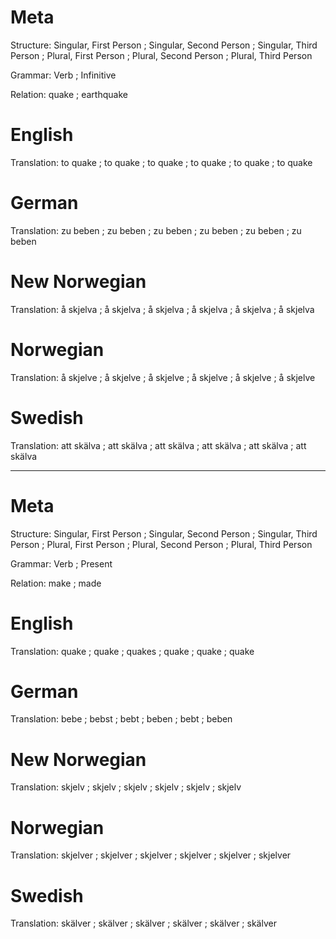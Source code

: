Meta
====

Structure: Singular, First Person ; Singular, Second Person ; Singular, Third Person ;
           Plural, First Person   ; Plural, Second Person   ; Plural, Third Person

Grammar:   Verb ; Infinitive

Relation:  quake ; earthquake



English
=======

Translation: to quake ; to quake ; to quake ;
             to quake ; to quake ; to quake



German
======

Translation: zu beben ; zu beben ; zu beben ;
             zu beben ; zu beben ; zu beben



New Norwegian
=============

Translation: å skjelva ; å skjelva ; å skjelva ;
             å skjelva ; å skjelva ; å skjelva



Norwegian
=========

Translation: å skjelve ; å skjelve ; å skjelve ;
             å skjelve ; å skjelve ; å skjelve



Swedish
=======

Translation: att skälva ; att skälva ; att skälva ;
             att skälva ; att skälva ; att skälva



--------------------------------------------------------------------------------

Meta
====

Structure: Singular, First Person ; Singular, Second Person ; Singular, Third Person ;
           Plural, First Person   ; Plural, Second Person   ; Plural, Third Person

Grammar:   Verb ; Present

Relation:  make ; made



English
=======

Translation: quake ; quake ; quakes ;
             quake ; quake ; quake



German
======

Translation: bebe  ; bebst ; bebt  ;
             beben ; bebt  ; beben



New Norwegian
=============

Translation: skjelv ; skjelv ; skjelv ;
             skjelv ; skjelv ; skjelv



Norwegian
=========

Translation: skjelver ; skjelver ; skjelver ;
             skjelver ; skjelver ; skjelver



Swedish
=======

Translation: skälver ; skälver ; skälver ;
             skälver ; skälver ; skälver

